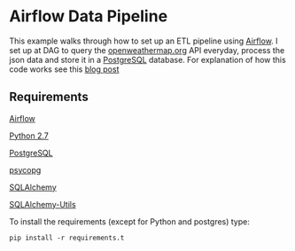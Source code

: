 # Airflow Data Pipeline

This example walks through how to set up an ETL pipeline using <a href="https://airflow.incubator.apache.org/">Airflow</a>. I set up at DAG to query the <a href="https://openweathermap.org/">openweathermap.org</a> API everyday, process the json data and store it in a <a href="https://www.postgresql.org/">PostgreSQL</a> database.  For explanation of how this code works see this <a href="http://michael-harmon.com/blog/AirflowETL.html">blog post</a>

## Requirements

<a href="https://airflow.incubator.apache.org/">Airflow</a>

<a href="https://www.python.org/">Python 2.7</a>

<a href="https://www.postgresql.org/">PostgreSQL</a>

<a href="http://initd.org/psycopg/">psycopg</a>

<a href="https://www.sqlalchemy.org/">SQLAlchemy</a>

<a href="https://sqlalchemy-utils.readthedocs.io/en/latest/">SQLAlchemy-Utils</a>

To install the requirements (except for Python and postgres) type:

	pip install -r requirements.t
